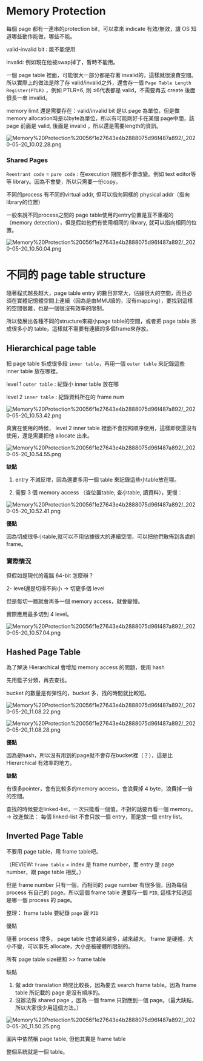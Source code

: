 # Memory Protection

每個 page 都有一連串的protection bit，可以拿來 indicate 有效/無效，讓 OS 知道哪些動作能做，哪些不能。

 

valid-invalid bit : 能不能使用

invalid: 例如現在他被swap掉了，暫時不能用。

一個 page table 裡面，可能很大一部分都是存著 invalid的，這樣就很浪費空間。所以實際上的做法是除了存 valid/invalid之外，還會存一個 `Page Table Length Register(PTLR)` ，例如 PTLR=6, 則 ≤6代表都是 valid，不需要再去 create 後面很長一串 invalid。

memory limit 還是需要存在：valid/invalid bit  是以 page 為單位，但是做 memory allocation時是以byte為單位，所以有可能剛好卡在某個 page中間，該 page 前面是 valid, 後面是 invalid ，所以還是需要length的資訊。

![Memory%20Protection%20056f1e27643e4b2888075d96f487a892/_2020-05-20_10.02.28.png](Memory%20Protection%20056f1e27643e4b2888075d96f487a892/_2020-05-20_10.02.28.png)

### Shared Pages

`Reentrant code` = `pure code` : 在execution 期間都不會改變。例如 text editor等等 library。因為不會變，所以只需要一份copy。

不同的process 有不同的virtual addr, 但可以指向同樣的 physical addr（指向library的位置）

一般來說不同process之間的 page table使用的entry位置是互不重複的（memory detection），但是假如他們有使用相同的 library, 就可以指向相同的位置。

![Memory%20Protection%20056f1e27643e4b2888075d96f487a892/_2020-05-20_10.50.04.png](Memory%20Protection%20056f1e27643e4b2888075d96f487a892/_2020-05-20_10.50.04.png)

# 不同的 page table structure

隨著程式越長越大，page table entry 的數目非常大，佔據很大的空間，而且必須在實體記憶體空間上連續（因為是由MMU讀的，沒有mapping），要找到這樣的空間很難，也是一個很沒有效率的限制。

所以發展出各種不同的structure來縮小page table的空間，或者把 page table 拆成很多小的 table，這樣就不需要有連續的多個frame來存放。

## Hierarchical page table

把 page table 拆成很多段 `inner table`，再用一個 `outer table` 來記錄這些 inner table 放在哪裡。

level 1 `outer table` : 紀錄小 inner table 放在哪

level 2 `inner table` : 紀錄資料所在的 frame num

![Memory%20Protection%20056f1e27643e4b2888075d96f487a892/_2020-05-20_10.53.42.png](Memory%20Protection%20056f1e27643e4b2888075d96f487a892/_2020-05-20_10.53.42.png)

真實在使用的時候， level 2 inner table 裡面不會按照順序使用，這樣即使還沒有使用，還是需要把他 allocate 出來。

![Memory%20Protection%20056f1e27643e4b2888075d96f487a892/_2020-05-20_10.54.55.png](Memory%20Protection%20056f1e27643e4b2888075d96f487a892/_2020-05-20_10.54.55.png)

**缺點**

1.  entry 不減反增，因為還要多用一個 table 來記錄這些小table放在哪。

2. 需要 3 個 memory access （查位置table, 查小table, 讀資料），更慢：

![Memory%20Protection%20056f1e27643e4b2888075d96f487a892/_2020-05-20_10.52.41.png](Memory%20Protection%20056f1e27643e4b2888075d96f487a892/_2020-05-20_10.52.41.png)

**優點**

因為切成很多小table,就可以不用佔據很大的連續空間，可以把他們散佈到各處的 frame。

### 實際情況

但假如是現代的電腦 64-bit 怎麼辦？

2- level還是切得不夠小 → 切更多個 level

但是每切一層就會再多一個 memory access，就會變慢。

實際應用最多切到 4 level。

![Memory%20Protection%20056f1e27643e4b2888075d96f487a892/_2020-05-20_10.57.04.png](Memory%20Protection%20056f1e27643e4b2888075d96f487a892/_2020-05-20_10.57.04.png)

## Hashed Page Table

為了解決 Hierarchical 會增加 memory access 的問題，使用 hash

先用籃子分類，再去查找。 

 bucket 的數量是有彈性的，bucket 多，找的時間就比較短。

![Memory%20Protection%20056f1e27643e4b2888075d96f487a892/_2020-05-20_11.08.22.png](Memory%20Protection%20056f1e27643e4b2888075d96f487a892/_2020-05-20_11.08.22.png)

![Memory%20Protection%20056f1e27643e4b2888075d96f487a892/_2020-05-20_11.08.28.png](Memory%20Protection%20056f1e27643e4b2888075d96f487a892/_2020-05-20_11.08.28.png)

**優點**

因為是hash，所以沒有用到的page就不會存在bucket裡（？），這是比 Hierarchical 有效率的地方。

**缺點**

有很多pointer，會有比較多的memory access，會浪費掉 4 byte，浪費掉一倍的空間。

查找的時候要走linked-list，一次只能看一個值，不對的話要再看一個 memory。→ 改進做法： 每個 linked-list 不會只放一個 entry，而是放一個 entry list。

## Inverted Page Table

不要用 page table，用 frame table吧。

（REVIEW: `frame table` = index 是 frame number，而 entry 是 page number，跟 page table 相反。）

但是 frame number 只有一個，而相同的 page number 有很多個，因為每個 process 有自己的 page。所以這個 frame table 還要存一個 `PID`, 這樣才知道這是哪一個 process 的 page。

整理： frame table 要紀錄 `page` 跟 `PID`

優點

隨著 process 增多， page table 也會越來越多，越來越大。 frame 是硬體，大小不變，可以事先 allocate，大小是被硬體所限制的。

所有 page table size總和 >> frame table

缺點

1. 做 addr translation 時間比較長，因為要去 search frame table。因為 frame table 所記載的 page 是沒有順序的。
2. 沒辦法做 shared page ，因為 一個 frame 只對應到一個 page。（最大缺點，所以大家很少用這個方法。）

![Memory%20Protection%20056f1e27643e4b2888075d96f487a892/_2020-05-20_11.50.25.png](Memory%20Protection%20056f1e27643e4b2888075d96f487a892/_2020-05-20_11.50.25.png)

圖片中依然稱 page table, 但他其實是 frame table

整個系統就是一個 table。